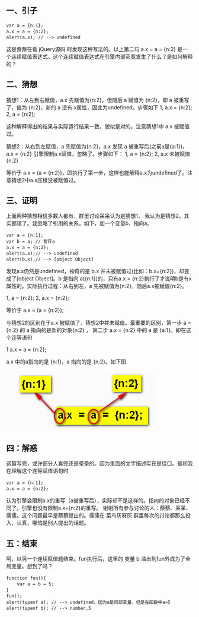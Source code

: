 ## 一、引子

````
var a = {n:1};
a.x = a = {n:2};
alert(a.x); // --> undefined
````
这是蔡蔡在看 jQuery源码 时发现这种写法的。以上第二句 a.x = a = {n:2} 是一个连续赋值表达式。这个连续赋值表达式在引擎内部究竟发生了什么？是如何解释的？


## 二、猜想

猜想1：从左到右赋值，a.x 先赋值为{n:2}，但随后 a 赋值为 {n:2}，即 a 被重写了，值为 {n:2}，新的 a 没有 x属性，因此为undefined。步骤如下
1, a.x = {n:2};
2, a = {n:2};

这种解释得出的结果与实际运行结果一致，貌似是对的。注意猜想1中 a.x 被赋值过。

猜想2：从右到左赋值，a 先赋值为{n:2}，a.x 发现 a 被重写后(之前a是{a:1})，a.x = {n:2} 引擎限制a.x赋值，忽略了。步骤如下：
1, a = {n:2};
2, a.x 未被赋值{n:2}

等价于 a.x = (a = {n:2})，即执行了第一步，这样也能解释a.x为undefined了。注意猜想2中a.x压根没被赋值过。


## 三、证明

上面两种猜想相信多数人都有，群里讨论呆呆认为是猜想1， 我认为是猜想2。其实都错了。我忽略了引用的关系。如下，加一个变量b，指向a。

````
var a = {n:1};
var b = a; // 暂存a
a.x = a = {n:2};
alert(a.x);// --> undefined
alert(b.x);// --> [object Object]
````
发现a.x仍然是undefined，神奇的是 b.x 并未被赋值过(比如：b.x={n:2})，却变成了[object Object]。b 是指向 a({n:1})的，只有a.x = {n:2}执行了才说明b是有x属性的。实际执行过程：从右到左，a 先被赋值为{n:2}，随后a.x被赋值{n:2}。

1, a = {n:2};
2, a.x = {n:2};

等价于
a.x = (a = {n:2});

与猜想2的区别在于a.x 被赋值了，猜想2中并未赋值。最重要的区别，第一步 a = {n:2} 的 a 指向的是新的对象{n:2} ， 第二步 a.x = {n:2} 中的 a 是 {a:1}。即在这个连等语句

1
a.x = a = {n:2};

a.x 中的a指向的是 {n:1}，a 指向的是 {n:2}。如下图

![image text](https://raw.githubusercontent.com/VillaZhang/img-folder/master/赋值.png)



## 四：解惑

这篇写完，或许部分人看完还是晕晕的。因为里面的文字描述实在是绕口。最初我在理解这个连等赋值语句时

````
var a = {n:1};
a.x = a = {n:2};
````
认为引擎会限制a.x的重写（a被重写后），实际却不是这样的。指向的对象已经不同了。引擎也没有限制a.x={n:2}的重写。
谢谢所有参与讨论的人：蔡蔡、呆呆、儒儒。这个问题最早是蔡蔡提出的。儒儒在 菜鸟灰呀灰 群里每次的讨论都那么投入，认真，哪怕是别人提出的话题。


## 五：结束

呵，以另一个连续赋值题结束。fun执行后，这里的 变量 b 溢出到fun外成为了全局变量。想到了吗？

````
function fun(){
    var a = b = 5;
}
fun();
alert(typeof a); // --> undefined，因为a是局部变量，但是在函数中a=5
alert(typeof b); // --> number,5
````
